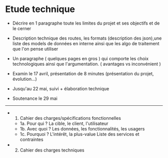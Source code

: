 # Etude technique
* Décrire en 1 paragraphe toute les limites du projet et ses objectifs et de le cerner

* Description technique des routes, les formats (description des json),une liste des models de données en interne ainsi que les algo de traitement que l'on pense utiliser

* Un paragraphe ( quelques pages en gros )  qui comporte les choix technologiques ainsi que l'argumentation. ( avantages vs inconvénient ) 

* Examin le 17 avril, présentation de 8 minutes (présentation du projet, évolution...) 

* Jusqu'au 22 mai, suivi + élaboration technique

* Soutenance le 29 mai

*********************

* 1. Cahier des charges/spécifications fonctionnelles  
    * 1a. Pour qui ? La cible, le client, l'utilisateur
    * 1b. Avec quoi ? Les données, les fonctionnalités, les usagers
    * 1c. Pourquoi ? L'intérêt, la plus-value
    Liste des services et contraintes
* 2. Cahier des charges techniques